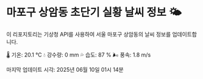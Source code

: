 
# 마포구 상암동 초단기 실황 날씨 정보 🌤️

이 리포지토리는 기상청 API를 사용하여 서울 마포구 상암동의 날씨 정보를 업데이트합니다. 

🌡️ 기온: 20.1 ℃
💧 강수량: 0 mm
💦 습도: 87 %
🌬️ 풍속: 1.8 m/s

마지막 업데이트 시각: 2025년 06월 10일 01시 14분    
